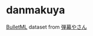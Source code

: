 # danmakuya

[BulletML](http://www.asahi-net.or.jp/~cs8k-cyu/bulletml/) dataset from [弾幕やさん](http://shinh.skr.jp/sdmkun/zipup.cgi)
